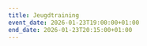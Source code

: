 ```yaml
---
title: Jeugdtraining
event_date: 2026-01-23T19:00:00+01:00
end_date: 2026-01-23T20:15:00+01:00
---
```

